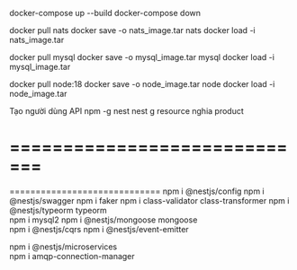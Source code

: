 <!-- Tạo người dùng -->
docker-compose up --build 
docker-compose down
<!--  -->
docker pull nats
docker save -o       nats_image.tar nats
docker load -i       nats_image.tar
<!--  -->
docker pull mysql
docker save -o       mysql_image.tar mysql
docker load -i       mysql_image.tar
<!--  --> 
docker pull node:18
docker save -o       node_image.tar node
docker load -i       node_image.tar
<!--  -->
Tạo người dùng API
npm -g nest
nest g resource   nghia
product  



=============================
=============================
=============================
npm i @nestjs/config
npm i @nestjs/swagger
npm i   faker
npm i        class-validator          class-transformer
npm i @nestjs/typeorm         typeorm  
npm i mysql2
npm i @nestjs/mongoose         mongoose  
npm i @nestjs/cqrs
npm i @nestjs/event-emitter 



npm i      @nestjs/microservices  
npm i        amqp-connection-manager   

